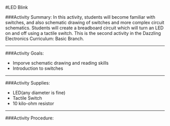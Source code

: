 
#LED Blink

###Activity Summary:
In this activity, students will become familiar with switches, and also schematic drawing of switches and more complex circuit schematics. Students will create a breadboard circuit which will turn an LED on and off using a tactile switch. This is the second activity in the Dazzling Electronics Curriculum: Basic Branch.


---

###Activity Goals:
- Imporve schematic drawing and reading skills
- Introduction to switches 


---


###Activity Supplies:
- LED(any diameter is fine)
- Tactile Switch
- 10 kilo-ohm resistor


---


###Activity Procedure: